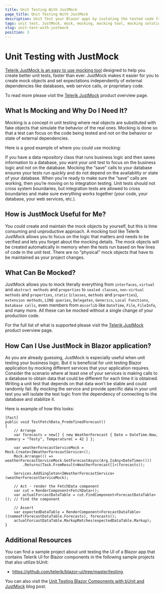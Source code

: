 ```yaml
---
title: Unit Testing With JustMock
page_title: Unit Testing With JustMock
description: Unit Test your Blazor apps by isolating the tested code from its dependencies with a mocking tool like JustMock. 
tags: unit test, JustMock, mock, mocking, mocking tool, mocking solution, mocking software, mocking framework, Blazor
slug: unit-test-with-justmock
position: 3
---
```


# Unit Testing with JustMock

<a href="https://www.telerik.com/products/mocking.aspx" target="_blank">Telerik JustMock is an easy to use mocking tool</a> designed to help you create better unit tests, faster than ever. JustMock makes it easier for you to create mock objects and set expectations independently of external dependencies like databases, web service calls, or proprietary code.

To read more please visit the <a href="https://www.telerik.com/products/mocking.aspx" target="_blank">Telerik JustMock</a> product overview page.

## What Is Mocking and Why Do I Need It?

Mocking is a concept in unit testing where real objects are substituted with fake objects that simulate the behavior of the real ones. Mocking is done so that a test can focus on the code being tested and not on the behavior or state of external dependencies.

Here is a good example of where you could use mocking:

If you have a data repository class that runs business logic and then saves information to a database, you want your unit test to focus on the business logic and not on the database. Mocking the “save” calls to your database ensures your tests run quickly and do not depend on the availability or state of your database. When you’re ready to make sure the “save” calls are working, then you’re moving on to integration testing. Unit tests should not cross system boundaries, but integration tests are allowed to cross boundaries and make sure everything works together (your code, your database, your web services, etc.).

## How is JustMock Useful for Me?

You could create and maintain the mock objects by yourself, but this is time consuming and unproductive approach. A mocking tool like Telerik JustMock allows you to focus on the logic that matters and needs to be verified and lets you forget about the mocking details. The mock objects will be created automatically in memory when the tests run based on few lines of code in the unit test. There are no “physical” mock objects that have to be maintained as your project changes.

## What Can Be Mocked?

JustMock allows you to mock literally everything from `interfaces`, `virtual` and `abstract methods` and `properties` to `sealed classes`, `non-virtual methods` and `properties`, `static` (`classes`, `methods` and `properties`), `extension methods`,  `LINQ queries`, `Delegates`, `Generics`, `Local Functions`, `Database calls`, even members from `mscorlib` like `DateTime`, `File`, `FileInfo`, and many more. All these can be mocked without a single change of your production code.

For the full list of what is supported please visit the <a href="https://www.telerik.com/products/mocking.aspx" target="_blank">Telerik JustMock</a> product overview page.

## How Can I Use JustMock in Blazor application?

As you are already guessing, JustMock is especially useful when unit testing your business logic. But it is beneficial for unit testing Blazor application by mocking different services that your application requires. Consider the scenario where at least one of your services is making calls to a database to obtain data that could be different for each time it is obtained. Writing a unit test that depends on that data won’t be stable and could randomly fail. By mocking the service and provide specific data in your unit test you will isolate the test logic from the dependency of connecting to the database and stabilize it. 

Here is example of how this looks:

````
[Fact]
public void TestFetchData_PredefinedForecast()
{
    // Arrange
    var forecasts = new[] { new WeatherForecast { Date = DateTime.Now, Summary = "Testy", TemperatureC = 42 } };
 
    var weatherForecastServiceMock = Mock.Create<IWeatherForecastService>();
    Mock.Arrange(() => weatherForecastServiceMock.GetForecastAsync(Arg.IsAny<DateTime>()))
        .Returns(Task.FromResult<WeatherForecast[]>(forecasts));
 
    Services.AddSingleton<IWeatherForecastService>(weatherForecastServiceMock);
 
    // Act - render the FetchData component
    var cut = RenderComponent<FetchData>();
    var actualForcastDataTable = cut.FindComponent<ForecastDataTable>(); // find the component
 
    // Assert
    var expectedDataTable = RenderComponent<ForecastDataTable>((nameof(ForecastDataTable.Forecasts), forecasts));
    actualForcastDataTable.MarkupMatches(expectedDataTable.Markup);
}
````

## Additional Resources

You can find a sample project about unit testing the UI of a Blazor app that contains Telerik UI for Blazor components in the following sample projects that also utilize bUnit:

* <a href="https://github.com/telerik/blazor-ui/tree/master/testing" target="_blank">https://github.com/telerik/blazor-ui/tree/master/testing</a>.

You can also visit the <a href="https://www.telerik.com/blogs/unit-testing-blazor-components-bunit-justmock" target="_blank">Unit Testing Blazor Components with bUnit and JustMock</a> blog post.



